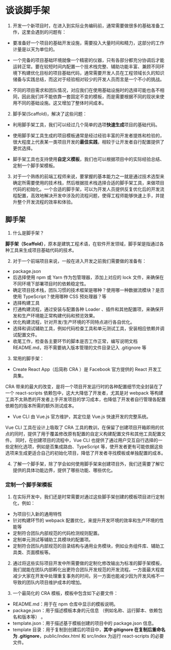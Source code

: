 # 谈谈脚手架

1. 开发⼀个新项⽬时，在进⼊到实际业务编码前，通常需要做很多的基础准备⼯作，这⾥会遇到的问题有：

- 要准备好⼀个项⽬的基础开发设施，需要投⼊⼤量时间和精⼒，这部分的⼯作计量是以天为单位的。

- ⼀个完备的项⽬基础环境就像⼀个精密的仪器，只有各部分都充分协调后才能运转正常。要在较短时间内配置⼀个技术栈完整、辅助功能丰富、兼顾不同环境下构建优化⽬标的项⽬基础代码，通常需要开发⼈员在⼯程领域⻓久的知识储备与实践总结，⽽这对于经验相对较少的开发⼈员⽽⾔是⼀个不⼩的挑战。

- 不同的项⽬需求和团队情况，对应我们在使⽤基础设施时的选择可能也各不相同，因此我们并不能依靠⼀套固定不变的模板，⽽是需要根据不同的现状来使⽤不同的基础设施。这⼜增加了整体时间成本。

2. 脚手架(Scaffold)，解决了这些问题：

- 利⽤脚⼿架⼯具，我们可以经过⼏个简单的选项**快速⽣成**项⽬的基础代码。

- 使⽤脚⼿架⼯具⽣成的项⽬模板通常是经过经验丰富的开发者提炼和检验的，很⼤程度上代表某⼀类项⽬开发的**最佳实践**，相较于让开发者⾃⾏配置提供了更优选择。

- 脚⼿架⼯具也⽀持使⽤**⾃定义模板**，我们也可以根据项⽬中的实际经验总结、定制⼀个脚⼿架模板。

3. 对于⼀个熟练的前端⼯程师来说，要掌握的基本能⼒之⼀就是通过技术选型来确定所需要使⽤的技术栈，然后根据技术栈选择合适的脚⼿架⼯具，来做项⽬代码的初始化。⼀个合适的脚⼿架，可以为开发⼈员提供反复优化后的开发流程配置，⾼效地解决开发中涉及的流程问题，使得⼯程师能够快速上⼿，并提升整个开发流程的效率和体验。

## 脚手架

1. 什么是脚手架？

**脚⼿架（Scaffold）**，原本是建筑⼯程术语，在软件开发领域，脚⼿架是指通过各种⼯具来⽣成项⽬基础代码的技术。

2. 对于⼀个前端项⽬来说，⼀般在进⼊开发之前我们需要做的准备有：

- package.json
- 后选择使⽤ npm 或 Yarn 作为包管理器，添加上对应的 lock ⽂件，来确保在不同环境下部署项⽬时的依赖稳定性。
- 确定项⽬技术栈，团队习惯的技术框架是哪种？使⽤哪⼀种数据流模块？是否使⽤ TypeScript？使⽤哪种 CSS 预处理器？等
- 选择构建工具
- 打通构建流程，通过安装与配置各种 Loader 、插件和其他配置项，来确保开发和⽣产环境能正常构建代码和预览效果。
- 优化构建流程，针对开发/⽣产环境的不同特点进⾏各⾃优化。
- 选择和调试辅助⼯具，例如代码检查⼯具和单元测试⼯具，安装相应依赖并调试配置⽂件。
- 收尾⼯作，检查各主要环节的脚本是否⼯作正常，编写说明⽂档 README.md，将不需要纳⼊版本管理的⽂件⽬录记⼊ .gitignore 等

3. 常用的脚手架：

- Create React App（后简称 CRA ）是 Facebook 官⽅提供的 React 开发⼯具集。

CRA 带来的最⼤的改变，是将⼀个项⽬开发运⾏时的各种配置细节完全封装在了⼀个 react-scripts 依赖包中，这⼤⼤降低了开发者，尤其是对 webpack 等构建⼯具不太熟悉的开发者上⼿开发项⽬的学习成本，也降低了开发者⾃⾏管理各配置依赖包的版本所需的额外测试成本。

- Vue CLI 由 Vue.js 官⽅维护，其定位是 Vue.js 快速开发的完整系统。

Vue CLI ⼯具在设计上吸取了 CRA ⼯具的教训，在保留了创建项⽬开箱即⽤的优点的同时，提供了⽤于覆盖修改原有配置的⾃定义构建配置⽂件和其他⼯具配置⽂件。
同时，在创建项⽬的流程中，Vue CLI 也提供了通过⽤户交互⾃⾏选择的⼀些定制化选项，例如是否集成路由、TypeScript 等，使开发者更有可能依据这些选项来⽣成更适合⾃⼰的初始化项⽬，降低了开发者寻找模板或单独配置的成本。

4. 了解⼀个脚⼿架，除了学会如何使⽤脚⼿架来创建项⽬外，我们还需要了解它提供的具体功能边界，提供了哪些功能、哪些优化。

### 定制一个脚手架模板

1. 在实际开发中，我们还是时常需要对通过这些脚⼿架创建的模板项⽬进⾏定制化，例如：

- 为项⽬引⼊新的通⽤特性
- 针对构建环节的 webpack 配置优化，来提升开发环境的效率和⽣产环境的性能等
- 定制符合团队内部规范的代码检测规则配置。
- 定制单元测试等辅助⼯具模块的配置项。
- 定制符合团队内部规范的⽬录结构与通⽤业务模块，例如业务组件库、辅助⼯具类、⻚⾯模板等。

2. 通过将这些实际项⽬开发中所需要做的定制化修改输出为标准的脚⼿架模板，我们就能在团队内部孵化出更符合团队开发规范的开发流程。⼀⽅⾯最⼤程度减少⼤家在开发中处理重复事务的时间，另⼀⽅⾯也能减少因为开发⻛格不⼀导致的团队内项⽬维护成本的增加。

3. ⼀个最简化的 CRA 模板，模板中包含如下必要⽂件：

- README.md：⽤于在 npm 仓库中显示的模板说明。
- package.json：⽤于描述模板本身的元信息 （例如名称、运⾏脚本、依赖包名和版本等） 。
- template.json：⽤于描述基于模板创建的项⽬中的 package.json 信息。
- template ⽬录：⽤于复制到创建后的项⽬中，**其中 gitignore 在复制后重命名为 .gitignore**，public/index.html 和 src/index 为运⾏ react-scripts 的必要⽂件。
